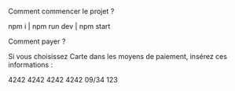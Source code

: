 <!-- @format -->


Comment commencer le projet ?

npm i |
npm run dev |
npm start

Comment payer ?

Si vous choisissez Carte dans les moyens de paiement, insérez ces informations :

4242 4242 4242 4242
09/34 123
